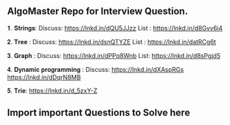 ## AlgoMaster Repo for Interview Question. 
𝟏. 𝐒𝐭𝐫𝐢𝐧𝐠𝐬:
Discuss: https://lnkd.in/dQU5JJzz
List : https://lnkd.in/d8Gvv6i4


𝟐. 𝐓𝐫𝐞𝐞 :
Discuss: https://lnkd.in/dsnQTYZE
List : https://lnkd.in/datRCg6t

𝟑. 𝐆𝐫𝐚𝐩𝐡 :
Discuss: https://lnkd.in/dPPq8Wnb
List: https://lnkd.in/d8sPgjd5


𝟒. 𝐃𝐲𝐧𝐚𝐦𝐢𝐜 𝐩𝐫𝐨𝐠𝐫𝐚𝐦𝐦𝐢𝐧𝐠 :
Discuss: https://lnkd.in/dXAspRGs
https://lnkd.in/dDqrN8MB

𝟓. 𝐓𝐫𝐢𝐞:
https://lnkd.in/d_5zxY-Z

## Import important Questions to Solve here 

